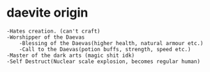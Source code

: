 # daevite origin
    -Hates creation. (can't craft)
    -Worshipper of the Daevas
        -Blessing of the Daevas(higher health, natural armour etc.)
        -Call to the Daevas(potion buffs, strength, speed etc.)
    -Master of the dark arts (magic shit idk)
    -Self Destruct(Nuclear scale explosion, becomes regular human)